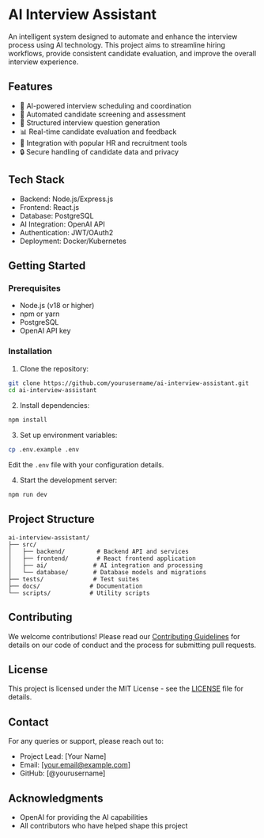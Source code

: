 # AI Interview Assistant

An intelligent system designed to automate and enhance the interview process using AI technology. This project aims to streamline hiring workflows, provide consistent candidate evaluation, and improve the overall interview experience.

## Features

- 🤖 AI-powered interview scheduling and coordination
- 📝 Automated candidate screening and assessment
- 🎯 Structured interview question generation
- 📊 Real-time candidate evaluation and feedback
- 🔄 Integration with popular HR and recruitment tools
- 🔒 Secure handling of candidate data and privacy

## Tech Stack

- Backend: Node.js/Express.js
- Frontend: React.js
- Database: PostgreSQL
- AI Integration: OpenAI API
- Authentication: JWT/OAuth2
- Deployment: Docker/Kubernetes

## Getting Started

### Prerequisites

- Node.js (v18 or higher)
- npm or yarn
- PostgreSQL
- OpenAI API key

### Installation

1. Clone the repository:
```bash
git clone https://github.com/yourusername/ai-interview-assistant.git
cd ai-interview-assistant
```

2. Install dependencies:
```bash
npm install
```

3. Set up environment variables:
```bash
cp .env.example .env
```
Edit the `.env` file with your configuration details.

4. Start the development server:
```bash
npm run dev
```

## Project Structure

```
ai-interview-assistant/
├── src/
│   ├── backend/         # Backend API and services
│   ├── frontend/        # React frontend application
│   ├── ai/             # AI integration and processing
│   └── database/       # Database models and migrations
├── tests/              # Test suites
├── docs/              # Documentation
└── scripts/           # Utility scripts
```

## Contributing

We welcome contributions! Please read our [Contributing Guidelines](CONTRIBUTING.md) for details on our code of conduct and the process for submitting pull requests.

## License

This project is licensed under the MIT License - see the [LICENSE](LICENSE) file for details.

## Contact

For any queries or support, please reach out to:
- Project Lead: [Your Name]
- Email: [your.email@example.com]
- GitHub: [@yourusername]

## Acknowledgments

- OpenAI for providing the AI capabilities
- All contributors who have helped shape this project
